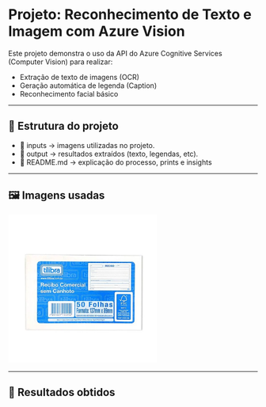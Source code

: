 # Projeto: Reconhecimento de Texto e Imagem com Azure Vision

Este projeto demonstra o uso da API do Azure Cognitive Services (Computer Vision) para realizar:

- Extração de texto de imagens (OCR)
- Geração automática de legenda (Caption)
- Reconhecimento facial básico

---

## 📂 Estrutura do projeto
 - 📁 inputs → imagens utilizadas no projeto.
 - 📁 output → resultados extraídos (texto, legendas, etc).
 - 📄 README.md → explicação do processo, prints e insights

 ---

## 🖼️ Imagens usadas

<img src="./inputs/recibo.webp" width="300"/>

---

## 🔎 Resultados obtidos

```txt
